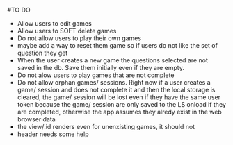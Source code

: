 #TO DO

- Allow users to edit games
- Allow users to SOFT delete games
- Do not allow users to play their own games
- maybe add a way to reset them game so if users do not like the set of question they get
- When the user creates a new game the questions selected are not saved in the db. Save them initially even if they are empty.
- Do not alow users to play games that are not complete
- Do not allow orphan games/ sessions. Right now if a user creates a game/ session and does not complete it and then the local storage is cleared, the game/ session will be lost even if they have the same user token because the game/ session are only saved to the LS onload if they are completed, otherwise the app assumes they alredy exist in the web browser data
- the view/:id renders even for unenxisting games, it should not
- header needs some help
